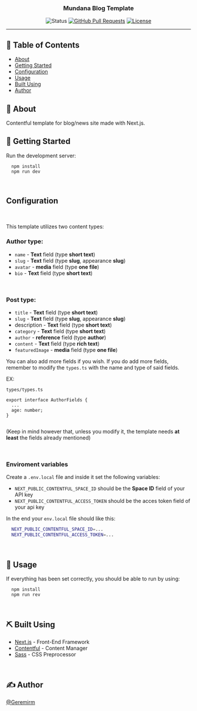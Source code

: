 <p align="center">

<h3 align="center">Mundana Blog Template</h3>

<div align="center">
  
![Status](https://img.shields.io/badge/status-active-success.svg)
[![GitHub Pull Requests](https://img.shields.io/github/issues-pr/kylelobo/The-Documentation-Compendium.svg)](https://github.com/GeremiRM/Mundana-Blog-Template/pulls)
[![License](https://img.shields.io/badge/license-MIT-blue.svg)](/LICENSE)

</div>

---

## 📝 Table of Contents

- [About](#about)
- [Getting Started](#getting_started)
- [Configuration](#configuration)
- [Usage](#usage)
- [Built Using](#built_using)
- [Author](#author)

## 🧐 About <a name = "about"></a>

Contentful template for blog/news site made with Next.js. 

## 🏁 Getting Started <a name = "getting_started"></a>

Run the development server:
```
  npm install
  npm run dev
```

<br />

## <a name ="configuration"> Configuration </a>

<br />

This template utilizes two content types:

### Author type:

- `name` - **Text** field (type **short text**)
- `slug` - **Text** field (type **slug**, appearance **slug**)
- `avatar` - **media** field (type **one file**)
- `bio` - **Text** field (type **short text**)

<br />

### Post type:

- `title` - **Text** field (type **short text**)
- `slug` - **Text** field (type **slug**, appearance **slug**)
- description - **Text** field (type **short text**)
- `category` - **Text** field (type **short text**)
- `author` - **reference** field (type **author**)
- `content` - **Text** field (type **rich text**)
- `featuredImage` - **media** field (type **one file**)

You can also add more fields if you wish. If you do add more fields, remember to modify the `types.ts` with the name and type of said fields.

EX:

`types/types.ts`

```
export interface AuthorFields {
  ...
  age: number;
}


```

(Keep in mind however that, unless you modify it, the template needs **at least** the fields already mentioned)

<br />

### Enviroment variables

Create a `.env.local` file and inside it set the following variables:

- `NEXT_PUBLIC_CONTENTFUL_SPACE_ID` should be the **Space ID** field of your API key
- `NEXT_PUBLIC_CONTENTFUL_ACCESS_TOKEN` should be the acces token field of your api key

In the end your `env.local` file should like this:
<br />

```bash
  NEXT_PUBLIC_CONTENTFUL_SPACE_ID=...
  NEXT_PUBLIC_CONTENTFUL_ACCESS_TOKEN=...
```

<br />

## 🎈 Usage <a name="usage"></a>

If everything has been set correctly, you should be able to run by using:

```
  npm install
  npm run rev
```

<br />

## ⛏️ Built Using <a name = "built_using"></a>

- [Next.js](https://nextjs.org/) - Front-End Framework
- [Contentful](https://expressjs.com/) - Content Manager
- [Sass](https://sass-lang.com/) - CSS Preprocessor

<br />

## ✍️ Author <a name = "author"></a>

[@Geremirm](https://github.com/GeremiRM)

